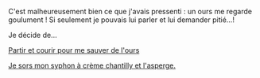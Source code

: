 C'est malheureusement bien ce que j'avais pressenti : un ours me 
regarde goulument !
Si seulement je pouvais lui parler et lui demander pitié...!

Je décide de...

[Partir et courir pour me sauver de l'ours](fuite/fuite.md)

[Je sors mon syphon à crème chantilly et l'asperge.](chantilly/asperge.md)
